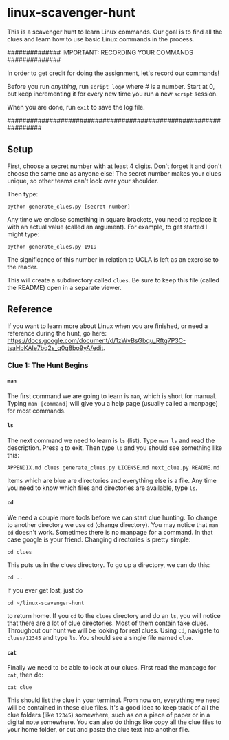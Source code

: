 # linux-scavenger-hunt #

This is a scavenger hunt to learn Linux commands. Our goal is to find all
the clues and learn how to use basic Linux commands in the process.

############## IMPORTANT: RECORDING YOUR COMMANDS ##############


In order to get credit for doing the assignment, let's record our commands!

Before you run *anything*, run `script log#` where # is a number. Start at 0,
but keep incrementing it for every new time you run a new `script` session.

When you are done, run `exit` to save the log file.


#################################################################

## Setup ##

First, choose a secret number with at least 4 digits. Don't forget it and
don't choose the same one as anyone else! The secret number makes your clues
unique, so other teams can't look over your shoulder.

Then type:

    python generate_clues.py [secret number]

Any time we enclose something in square brackets, you need to replace it
with an actual value (called an argument). For example, to get started I
might type:

    python generate_clues.py 1919

The significance of this number in relation to UCLA is left as an exercise to the reader.

This will create a subdirectory called `clues`. Be sure to keep this file
(called the README) open in a separate viewer.

## Reference ##

If you want to learn more about Linux when you are finished, or need a reference
during the hunt, go here: https://docs.google.com/document/d/1zWvBsGbqu_Rftg7P3C-tsaHbKAle7bq2s_q0q8bo9yA/edit.

### Clue 1: The Hunt Begins ###

#### `man` ####

The first command we are going to learn is `man`, which is short for manual.
Typing `man [command]` will give you a help page (usually called a manpage)
for most commands.

#### `ls` ####

The next command we need to learn is `ls` (list). Type `man ls` and read the
description. Press `q` to exit. Then type `ls` and you should see something
like this:

    APPENDIX.md clues generate_clues.py LICENSE.md next_clue.py README.md

Items which are blue are directories and everything else is a file. Any time
you need to know which files and directories are available, type `ls`.

#### `cd` ####

We need a couple more tools before we can start clue hunting. To change to
another directory we use `cd` (change directory). You may notice that
`man cd` doesn't work. Sometimes there is no manpage for a command. In that
case google is your friend. Changing directories is pretty simple:

    cd clues

This puts us in the clues directory. To go up a directory, we can do this:

    cd ..

If you ever get lost, just do

    cd ~/linux-scavenger-hunt

to return home. If you `cd` to the `clues` directory and do an `ls`, you
will notice that there are a lot of clue directories. Most of them contain
fake clues. Throughout our hunt we will be looking for real clues. Using
`cd`, navigate to `clues/12345` and type `ls`. You should see a single
file named `clue`.

#### `cat` ####

Finally we need to be able to look at our clues. First read the manpage for
`cat`, then do:

    cat clue

This should list the clue in your terminal. From now on, everything we need
will be contained in these clue files. It's a good idea to keep track of
all the clue folders (like `12345`) somewhere, such as on a piece of paper
or in a digital note somewhere. You can also do
things like copy all the clue files to your home folder, or cut and paste
the clue text into another file.
